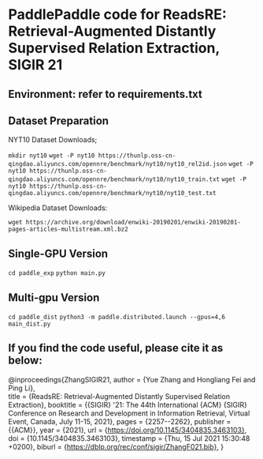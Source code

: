 # PaddlePaddle code for ReadsRE: Retrieval-Augmented Distantly Supervised Relation Extraction, SIGIR 21

## Environment: refer to requirements.txt

## Dataset Preparation

NYT10 Dataset Downloads;

`mkdir nyt10`
`wget -P nyt10 https://thunlp.oss-cn-qingdao.aliyuncs.com/opennre/benchmark/nyt10/nyt10_rel2id.json`
`wget -P nyt10 https://thunlp.oss-cn-qingdao.aliyuncs.com/opennre/benchmark/nyt10/nyt10_train.txt`
`wget -P nyt10 https://thunlp.oss-cn-qingdao.aliyuncs.com/opennre/benchmark/nyt10/nyt10_test.txt`

Wikipedia Dataset Downloads:

`wget https://archive.org/download/enwiki-20190201/enwiki-20190201-pages-articles-multistream.xml.bz2`


## Single-GPU Version

`cd paddle_exp`
`python main.py`


## Multi-gpu Version

`cd paddle_dist`
`python3 -m paddle.distributed.launch --gpus=4,6 main_dist.py`



## If you find the code useful, please cite it as below:

@inproceedings{ZhangSIGIR21,
  author    = {Yue Zhang and Hongliang Fei and Ping Li},  
  title     = {ReadsRE: Retrieval-Augmented Distantly Supervised Relation Extraction},
  booktitle = {{SIGIR} '21: The 44th International {ACM} {SIGIR} Conference on Research
               and Development in Information Retrieval, Virtual Event, Canada, July
               11-15, 2021},
  pages     = {2257--2262},
  publisher = {{ACM}},
  year      = {2021},
  url       = {https://doi.org/10.1145/3404835.3463103},
  doi       = {10.1145/3404835.3463103},
  timestamp = {Thu, 15 Jul 2021 15:30:48 +0200},
  biburl    = {https://dblp.org/rec/conf/sigir/ZhangF021.bib},
}
